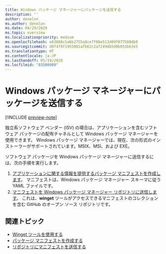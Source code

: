 ```yaml
---
title: Windows パッケージ マネージャーにパッケージを送信する
description: ''
author: denelon
ms.author: denelon
ms.date: 04/29/2020
ms.topic: overview
ms.localizationpriority: medium
ms.openlocfilehash: e83088c5a6b2755a8ce7f08e513d09f877580db8
ms.sourcegitcommit: d0f479f1955881afb62c2af249db5d0b053b63e5
ms.translationtype: HT
ms.contentlocale: ja-JP
ms.lasthandoff: 05/19/2020
ms.locfileid: "83580089"
---
```

# <a name="submit-packages-to-windows-package-manager"></a>Windows パッケージ マネージャーにパッケージを送信する

[!INCLUDE [preview-note](../../includes/package-manager-preview.md)]

独立系ソフトウェア ベンダー (ISV) の場合は、アプリケーションを含むソフトウェア パッケージの配布チャネルとして Windows パッケージ マネージャーを使用できます。 Windows パッケージ マネージャーでは、現在、次の形式のインストーラーがサポートされています。MSIX、MSI、および EXE。

ソフトウェア パッケージを Windows パッケージ マネージャーに送信するには、次の手順を実行します。

1. [アプリケーションに関する情報を提供するパッケージ マニフェストを作成します](manifest.md)。 マニフェストは、Windows パッケージ マネージャー スキーマに従う YAML ファイルです。
2. [マニフェストを Windows パッケージ マネージャー リポジトリに送信します](repository.md)。 これは、**winget** ツールがアクセスできるマニフェストのコレクションを含む GitHub のオープン ソース リポジトリです。

## <a name="related-topics"></a>関連トピック

* [Winget ツールを使用する](../winget/index.md)
* [パッケージ マニフェストを作成する](manifest.md)
* [リポジトリにマニフェストを送信する](repository.md)